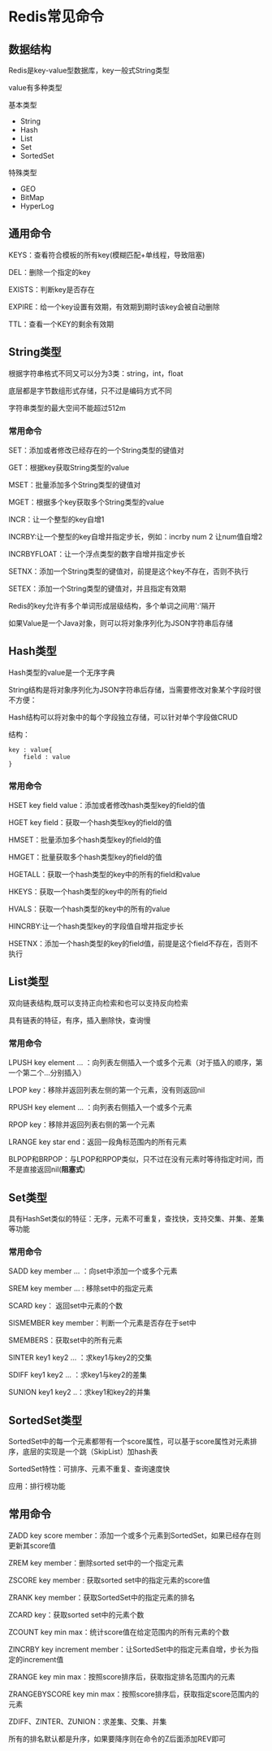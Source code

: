 # Redis常见命令

## 数据结构

Redis是key-value型数据库，key一般式String类型

value有多种类型

基本类型

- String
- Hash
- List
- Set
- SortedSet

特殊类型
- GEO
- BitMap
- HyperLog

## 通用命令

KEYS：查看符合模板的所有key(模糊匹配+单线程，导致阻塞)

DEL：删除一个指定的key

EXISTS：判断key是否存在

EXPIRE：给一个key设置有效期，有效期到期时该key会被自动删除

TTL：查看一个KEY的剩余有效期

## String类型

根据字符串格式不同又可以分为3类：string，int，float

底层都是字节数组形式存储，只不过是编码方式不同

字符串类型的最大空间不能超过512m

### 常用命令

SET：添加或者修改已经存在的一个String类型的键值对

GET：根据key获取String类型的value

MSET：批量添加多个String类型的键值对

MGET：根据多个key获取多个String类型的value

INCR：让一个整型的key自增1

INCRBY:让一个整型的key自增并指定步长，例如：incrby num 2 让num值自增2

INCRBYFLOAT：让一个浮点类型的数字自增并指定步长

SETNX：添加一个String类型的键值对，前提是这个key不存在，否则不执行

SETEX：添加一个String类型的键值对，并且指定有效期

Redis的key允许有多个单词形成层级结构，多个单词之间用':'隔开

如果Value是一个Java对象，则可以将对象序列化为JSON字符串后存储

## Hash类型

Hash类型的value是一个无序字典

String结构是将对象序列化为JSON字符串后存储，当需要修改对象某个字段时很不方便：

Hash结构可以将对象中的每个字段独立存储，可以针对单个字段做CRUD

结构：

```
key : value{
    field : value
}
```

### 常用命令

HSET key field value：添加或者修改hash类型key的field的值

HGET key field：获取一个hash类型key的field的值

HMSET：批量添加多个hash类型key的field的值

HMGET：批量获取多个hash类型key的field的值

HGETALL：获取一个hash类型的key中的所有的field和value

HKEYS：获取一个hash类型的key中的所有的field

HVALS：获取一个hash类型的key中的所有的value

HINCRBY:让一个hash类型key的字段值自增并指定步长

HSETNX：添加一个hash类型的key的field值，前提是这个field不存在，否则不执行

## List类型

双向链表结构,既可以支持正向检索和也可以支持反向检索

具有链表的特征，有序，插入删除快，查询慢

### 常用命令

LPUSH key  element ... ：向列表左侧插入一个或多个元素（对于插入的顺序，第一个第二个...分别插入）

LPOP key：移除并返回列表左侧的第一个元素，没有则返回nil

RPUSH key  element ... ：向列表右侧插入一个或多个元素

RPOP key：移除并返回列表右侧的第一个元素

LRANGE key star end：返回一段角标范围内的所有元素

BLPOP和BRPOP：与LPOP和RPOP类似，只不过在没有元素时等待指定时间，而不是直接返回nil(**阻塞式**)

## Set类型

具有HashSet类似的特征：无序，元素不可重复，查找快，支持交集、并集、差集等功能

### 常用命令

SADD key member ... ：向set中添加一个或多个元素

SREM key member ... : 移除set中的指定元素

SCARD key： 返回set中元素的个数

SISMEMBER key member：判断一个元素是否存在于set中

SMEMBERS：获取set中的所有元素

SINTER key1 key2 ... ：求key1与key2的交集

SDIFF key1 key2 ... ：求key1与key2的差集

SUNION key1 key2 ..：求key1和key2的并集

## SortedSet类型

SortedSet中的每一个元素都带有一个score属性，可以基于score属性对元素排序，底层的实现是一个跳（SkipList）加hash表

SortedSet特性：可排序、元素不重复、查询速度快

应用：排行榜功能

## 常用命令

ZADD key score member：添加一个或多个元素到SortedSet，如果已经存在则更新其score值

ZREM key member：删除sorted set中的一个指定元素

ZSCORE key member : 获取sorted set中的指定元素的score值

ZRANK key member：获取SortedSet中的指定元素的排名

ZCARD key：获取sorted set中的元素个数

ZCOUNT key min max：统计score值在给定范围内的所有元素的个数

ZINCRBY key increment member：让SortedSet中的指定元素自增，步长为指定的increment值

ZRANGE key min max：按照score排序后，获取指定排名范围内的元素

ZRANGEBYSCORE key min max：按照score排序后，获取指定score范围内的元素

ZDIFF、ZINTER、ZUNION：求差集、交集、并集

所有的排名默认都是升序，如果要降序则在命令的Z后面添加REV即可
